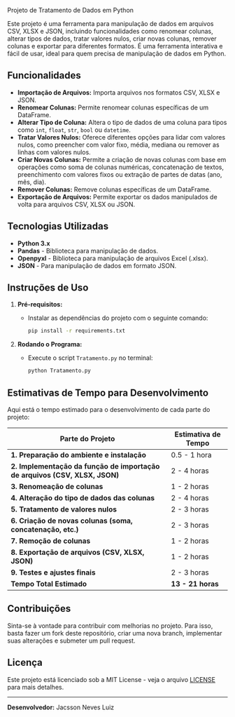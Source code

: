 
Projeto de Tratamento de Dados em Python

Este projeto é uma ferramenta para manipulação de dados em arquivos CSV, XLSX e JSON, incluindo funcionalidades como renomear colunas, alterar tipos de dados, tratar valores nulos, criar novas colunas, remover colunas e exportar para diferentes formatos. É uma ferramenta interativa e fácil de usar, ideal para quem precisa de manipulação de dados em Python.

## Funcionalidades

- **Importação de Arquivos:** Importa arquivos nos formatos CSV, XLSX e JSON.
- **Renomear Colunas:** Permite renomear colunas específicas de um DataFrame.
- **Alterar Tipo de Coluna:** Altera o tipo de dados de uma coluna para tipos como `int`, `float`, `str`, `bool` ou `datetime`.
- **Tratar Valores Nulos:** Oferece diferentes opções para lidar com valores nulos, como preencher com valor fixo, média, mediana ou remover as linhas com valores nulos.
- **Criar Novas Colunas:** Permite a criação de novas colunas com base em operações como soma de colunas numéricas, concatenação de textos, preenchimento com valores fixos ou extração de partes de datas (ano, mês, dia).
- **Remover Colunas:** Remove colunas específicas de um DataFrame.
- **Exportação de Arquivos:** Permite exportar os dados manipulados de volta para arquivos CSV, XLSX ou JSON.

## Tecnologias Utilizadas

- **Python 3.x**
- **Pandas** - Biblioteca para manipulação de dados.
- **Openpyxl** - Biblioteca para manipulação de arquivos Excel (.xlsx).
- **JSON** - Para manipulação de dados em formato JSON.

## Instruções de Uso

1. **Pré-requisitos:**
   - Instalar as dependências do projeto com o seguinte comando:
     ```bash
     pip install -r requirements.txt
     ```

2. **Rodando o Programa:**
   - Execute o script `Tratamento.py` no terminal:
     ```bash
     python Tratamento.py
     ```

## Estimativas de Tempo para Desenvolvimento

Aqui está o tempo estimado para o desenvolvimento de cada parte do projeto:

| Parte do Projeto                                  | Estimativa de Tempo     |
|---------------------------------------------------|-------------------------|
| **1. Preparação do ambiente e instalação**        | 0.5 - 1 hora            |
| **2. Implementação da função de importação de arquivos (CSV, XLSX, JSON)** | 2 - 4 horas             |
| **3. Renomeação de colunas**                      | 1 - 2 horas             |
| **4. Alteração do tipo de dados das colunas**     | 2 - 4 horas             |
| **5. Tratamento de valores nulos**               | 2 - 3 horas             |
| **6. Criação de novas colunas (soma, concatenação, etc.)** | 2 - 3 horas             |
| **7. Remoção de colunas**                        | 1 - 2 horas             |
| **8. Exportação de arquivos (CSV, XLSX, JSON)**  | 1 - 2 horas             |
| **9. Testes e ajustes finais**                   | 2 - 3 horas             |
| **Tempo Total Estimado**                         | **13 - 21 horas**       |

## Contribuições

Sinta-se à vontade para contribuir com melhorias no projeto. Para isso, basta fazer um fork deste repositório, criar uma nova branch, implementar suas alterações e submeter um pull request.

## Licença

Este projeto está licenciado sob a MIT License - veja o arquivo [LICENSE](LICENSE) para mais detalhes.

---

**Desenvolvedor:** Jacsson Neves Luiz
